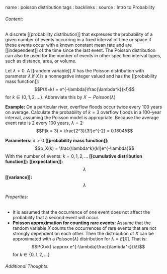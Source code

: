 name : poisson distribution
tags : 
backlinks : 
source : Intro to Probability

###### Content:
A discrete [[probability distribution]] that expresses the probability of a given number of events occurring in a fixed interval of time or space if these events occur with a known constant mean rate and are [[independent]] of the time since the last event. The Poisson distribution can also be used for the number of events in other specified interval types, such as distance, area, or volume.

Let $\lambda >0$. A [[random variable]] $X$ has the Poisson distribution with parameter $\lambda$ if $X$ is a nonnegative integer valued and has the [[probability mass function]]: $$P(X=k) = e^{-\lambda}\frac{\lambda^k}{k!}$$ for $k \in \{0,1,2,...\}$. Abbreviate this by $X \sim Poisson(\lambda)$

**Example:**
On a particular river, overflow floods occur twice every 100 years on average. Calculate the probability of $k=3$ overflow floods in a 100-year interval, assuming the Poisson model is appropriate. Because the average event rate is 2 every 100 years, $\lambda = 2$:
$$P(k = 3) = \frac{2^3}{3!}e^{-2} = 0.18045$$

**Parameters:** $\lambda > 0$
**[[probability mass function]]:** $$p_X(k) = \frac{\lambda^k}{k!}e^{-\lambda}$$ With the number of events: $k = 0,1,2,...$
**[[cumulative distribution function]]:**
**[[expectation]]:** $$\lambda$$
**[[variance]]:** $$\lambda$$

###### Properties:
- It is assumed that the occurrence of one event does not affect the probability that a second event will occur.
- **Poisson approximation for counting rare events:** Assume that the random variable $X$ counts the occurrences of rare events that are not strongly dependent on each other. Then the distribution of $X$ can be approximated with a $Poisson(\lambda)$ distribution for $\lambda = E[X]$. That is: $$P(X=k) \approx e^{-\lambda}\frac{\lambda^k}{k!}$$ for $k \in \{0,1,2,...\}$

###### Additional Thoughts:

